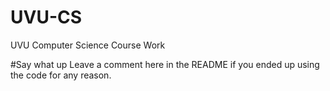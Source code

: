 # UVU-CS
UVU Computer Science Course Work

#Say what up
Leave a comment here in the README if you ended up using the code for any reason.


